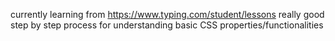 currently learning from https://www.typing.com/student/lessons
really good step by step process for understanding basic CSS properties/functionalities
